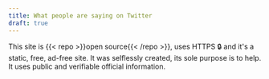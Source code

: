 ```yaml
---
title: What people are saying on Twitter
draft: true
---
```


This site is {{< repo >}}open source{{< /repo >}}, uses HTTPS 🔒 and it's a static, free, ad-free site. It was selflessly created, its sole purpose is to help. It uses public and verifiable official information.
